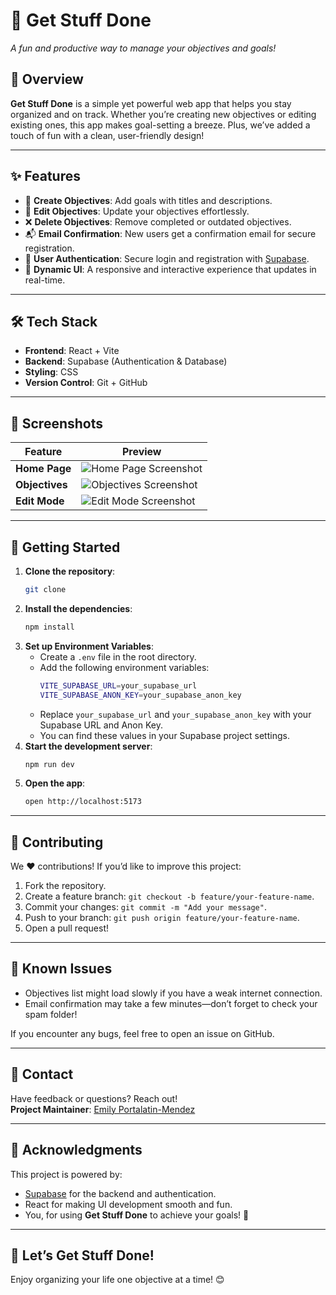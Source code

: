# 🎯 **Get Stuff Done**  
_A fun and productive way to manage your objectives and goals!_

## 🚀 **Overview**

**Get Stuff Done** is a simple yet powerful web app that helps you stay organized and on track. Whether you’re creating new objectives or editing existing ones, this app makes goal-setting a breeze. Plus, we’ve added a touch of fun with a clean, user-friendly design!

---

## ✨ **Features**
- 📝 **Create Objectives**: Add goals with titles and descriptions.
- 🔄 **Edit Objectives**: Update your objectives effortlessly.
- ❌ **Delete Objectives**: Remove completed or outdated objectives.
- 📬 **Email Confirmation**: New users get a confirmation email for secure registration.
- 🔐 **User Authentication**: Secure login and registration with [Supabase](https://supabase.com).
- 🎉 **Dynamic UI**: A responsive and interactive experience that updates in real-time.

---

## 🛠️ **Tech Stack**
- **Frontend**: React + Vite  
- **Backend**: Supabase (Authentication & Database)  
- **Styling**: CSS  
- **Version Control**: Git + GitHub  

---

## 🎨 **Screenshots**

| Feature          | Preview                                   |
|------------------|-------------------------------------------|
| **Home Page**    | ![Home Page Screenshot](/assets/home-page-screenshot.png)  |
| **Objectives**   | ![Objectives Screenshot](/assets/objectives-screenshot.png) |
| **Edit Mode**    | ![Edit Mode Screenshot](/assets/edit-mode-screenshot.png)  |

---

## 🚦 **Getting Started**
1. **Clone the repository**:
   ```bash
   git clone
    ```
2. **Install the dependencies**:
    ```bash
    npm install
    ```
3. **Set up Environment Variables**:
    - Create a `.env` file in the root directory.
    - Add the following environment variables:
        ```bash
        VITE_SUPABASE_URL=your_supabase_url
        VITE_SUPABASE_ANON_KEY=your_supabase_anon_key
        ```
    - Replace `your_supabase_url` and `your_supabase_anon_key` with your Supabase URL and Anon Key.
    - You can find these values in your Supabase project settings.
4. **Start the development server**:
    ```bash
    npm run dev
    ```
4. **Open the app**:
    ```bash
    open http://localhost:5173
    ```
---

## 🤝 **Contributing**

We ❤️ contributions! If you’d like to improve this project:

1. Fork the repository.
2. Create a feature branch: `git checkout -b feature/your-feature-name`.
3. Commit your changes: `git commit -m "Add your message"`.
4. Push to your branch: `git push origin feature/your-feature-name`.
5. Open a pull request!

---

## 🐞 **Known Issues**

- Objectives list might load slowly if you have a weak internet connection.
- Email confirmation may take a few minutes—don’t forget to check your spam folder!

If you encounter any bugs, feel free to open an issue on GitHub.

---

## 📧 **Contact**

Have feedback or questions? Reach out!  
**Project Maintainer**: [Emily Portalatin-Mendez](https://www.emilypmendez.com)

---

## 🌟 **Acknowledgments**

This project is powered by:

- [Supabase](https://supabase.com) for the backend and authentication.
- React for making UI development smooth and fun.
- You, for using **Get Stuff Done** to achieve your goals! 💪

---

## 🎉 **Let’s Get Stuff Done!**

Enjoy organizing your life one objective at a time! 😊
